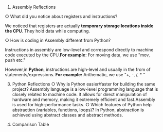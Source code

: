 1. Assembly Reflections

○ What did you notice about registers and instructions?

We noticed that registers are actually **temporary storage locations inside the CPU**. They hold data while computing.

○ How is coding in Assembly different from Python?

Instructions in assembly are low-level and correspond directly to machine code executed by the CPU.**For example:**
For moving data, we use "mov, push etc."

However,in **Python**, instructions are high-level and usually in the from of statements/expressions. **For example:**
Arithematic, we use "+, -, /, * "


3. Python Reflections
○ Why is Python easier/faster for building the same project?
Assembly language is a low-level programming language that is closely related to machine code. It allows for direct manipulation of hardware and memory, making it extremely efficient and fast.Assembly is used for high-performance tasks.
○ Which features of Python help abstraction (variables, functions, loops)?
In Python, abstraction is achieved using abstract classes and abstract methods.

5. Comparison Table

